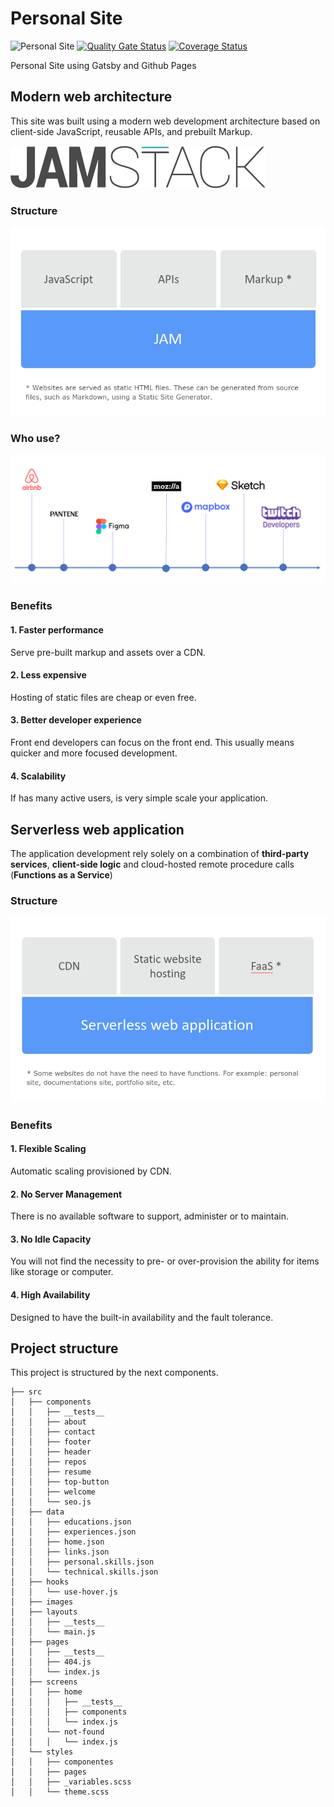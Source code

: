 # Personal Site

![Personal Site](https://github.com/ldiego73/ldiego73.github.io/workflows/Personal%20Site%20CI/badge.svg)
[![Quality Gate Status](https://sonarcloud.io/api/project_badges/measure?project=ldiego73_ldiego73.github.io&metric=alert_status)](https://sonarcloud.io/dashboard?id=ldiego73_ldiego73.github.io)
[![Coverage Status](https://coveralls.io/repos/github/ldiego73/ldiego73.github.io/badge.svg?branch=develop)](https://coveralls.io/github/ldiego73/ldiego73.github.io?branch=develop)

Personal Site using Gatsby and Github Pages

## Modern web architecture

This site was built using a modern web development architecture based on client-side JavaScript, reusable APIs, and prebuilt Markup.

![JAMStack](images/jamstack.svg)

### Structure

![Structure](images/structure.png)

### Who use?

![Who use?](images/who-use.png)

### Benefits

#### 1. Faster performance

Serve pre-built markup and assets over a CDN.

#### 2. Less expensive​

Hosting of static files are cheap or even free.​

#### 3. Better developer experience​

Front end developers can focus on the front end. This usually means quicker and more focused development.

#### 4. Scalability

If has many active users, is very simple scale your application.

## Serverless web application​

The application development rely solely on a combination of **third-party services**, **client-side logic** and cloud-hosted remote procedure calls (**Functions as a Service**)

### Structure

![Structure](images/structure-2.png)

### Benefits

#### 1. Flexible Scaling​

Automatic scaling provisioned by CDN​.

#### 2. No Server Management​

There is no available software to support, administer or to maintain.​

#### 3. No Idle Capacity​

You will not find the necessity to pre- or over-provision the ability for items like storage or computer.

#### 4. High Availability

Designed to have the built-in availability and the fault tolerance.

## Project structure

This project is structured by the next components.

```
├── src
│   ├── components
│   │   ├── __tests__
│   │   ├── about
│   │   ├── contact
│   │   ├── footer
│   │   ├── header
│   │   ├── repos
│   │   ├── resume
│   │   ├── top-button
│   │   ├── welcome
│   │   └── seo.js
│   ├── data
│   │   ├── educations.json
│   │   ├── experiences.json
│   │   ├── home.json
│   │   ├── links.json
│   │   ├── personal.skills.json
│   │   └── technical.skills.json
│   ├── hooks
│   │   └── use-hover.js
│   ├── images
│   ├── layouts
│   │   ├── __tests__
│   │   └── main.js
│   ├── pages
│   │   ├── __tests__
│   │   ├── 404.js
│   │   └── index.js
│   ├── screens
│   │   ├── home
│   │   │   ├── __tests__
│   │   │   ├── components
│   │   │   └── index.js
│   │   └── not-found
│   │   │   └── index.js
│   └── styles
│   │   ├── componentes
│   │   ├── pages
│   │   ├── _variables.scss
│   │   └── theme.scss
```
